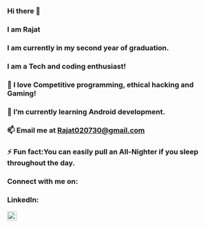 ### Hi there 👋
### I am Rajat
### I am currently in my second year of graduation.
### I am a Tech and coding enthusiast!

### 🔭 I love Competitive programming, ethical hacking and Gaming!
### 🌱 I’m currently learning Android development.

### 📫 Email me at Rajat020730@gmail.com

### ⚡ Fun fact:You can easily pull an All-Nighter if you sleep throughout the day.
### Connect with me on:

### LinkedIn:
[<img align="left" alt="https://www.linkedin.com/in/rajat-agarwal-b110931a7/" width="22px" src="https://cdn.jsdelivr.net/npm/simple-icons@v3/icons/linkedin.svg" />](https://www.linkedin.com/in/rajat-agarwal-b110931a7/)

